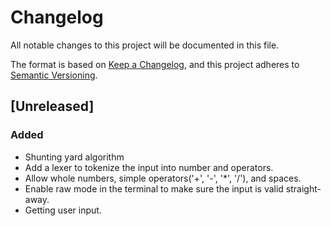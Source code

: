 # Changelog

All notable changes to this project will be documented in this file.

The format is based on [Keep a Changelog](https://keepachangelog.com/en/1.1.0/),
and this project adheres to [Semantic Versioning](https://semver.org/spec/v2.0.0.html).

## [Unreleased]

### Added

- Shunting yard algorithm
- Add a lexer to tokenize the input into number and operators.
- Allow whole numbers, simple operators('+', '-', '*', '/'), and spaces.
- Enable raw mode in the terminal to make sure the input is valid straight-away.
- Getting user input.